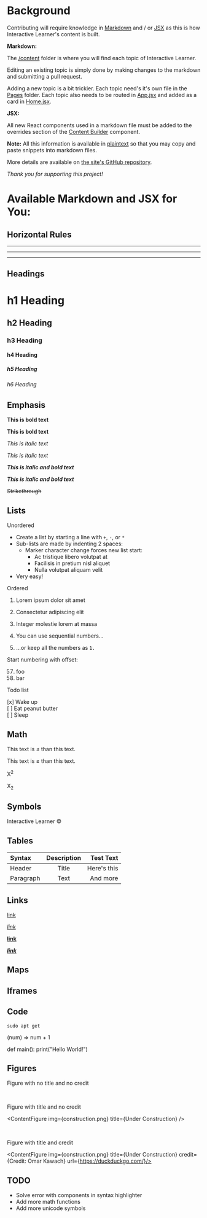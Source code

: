 # Background

Contributing will require knowledge in [Markdown](https://daringfireball.net/projects/markdown/) and / or [JSX](https://reactjs.org/docs/introducing-jsx.html) as this is how Interactive Learner's content is built.

**Markdown:**

The [/content](https://github.com/InteractiveLearner/interactivelearner.github.io/tree/main/src/views/content) folder is where you will find each topic of Interactive Learner.

Editing an existing topic is simply done by making changes to the markdown and submitting a pull request.

Adding a new topic is a bit trickier. Each topic need's it's own file in the [Pages](https://github.com/InteractiveLearner/interactivelearner.github.io/tree/main/src/views/pages) folder. Each topic also needs to be routed in [App.jsx](https://github.com/InteractiveLearner/interactivelearner.github.io/blob/main/src/App.jsx) and added as a card in [Home.jsx](https://github.com/InteractiveLearner/interactivelearner.github.io/blob/main/src/views/pages/Home.jsx).

**JSX:**

All new React components used in a markdown file must be added to the overrides section of the [Content Builder](https://github.com/InteractiveLearner/interactivelearner.github.io/blob/main/src/components/ContentBuilder.jsx) component.

**Note:** All this information is available in [plaintext](https://raw.githubusercontent.com/InteractiveLearner/interactivelearner.github.io/main/src/views/content/Contribute.md) so that you may copy and paste snippets into markdown files.

More details are available on [the site's GitHub repository](https://github.com/InteractiveLearner/interactivelearner.github.io).

*Thank you for supporting this project!*

# Available Markdown and JSX for You:

## Horizontal Rules

___

---

***

## Headings

# h1 Heading
## h2 Heading
### h3 Heading
#### h4 Heading
##### h5 Heading
###### h6 Heading

## Emphasis

**This is bold text**

__This is bold text__

*This is italic text*

_This is italic text_

***This is italic and bold text***

___This is italic and bold text___

~~Strikethrough~~

## Lists

Unordered

+ Create a list by starting a line with `+`, `-`, or `*`
+ Sub-lists are made by indenting 2 spaces:
  - Marker character change forces new list start:
    * Ac tristique libero volutpat at
    + Facilisis in pretium nisl aliquet
    - Nulla volutpat aliquam velit
+ Very easy!

Ordered

1. Lorem ipsum dolor sit amet
2. Consectetur adipiscing elit
3. Integer molestie lorem at massa


1. You can use sequential numbers...
1. ...or keep all the numbers as `1.`

Start numbering with offset:

57. foo
1. bar

Todo list

[x] Wake up <br />
[ ] Eat peanut butter <br />
[ ] Sleep

## Math

This text is &le; than this text.

This text is &ge; than this text.

X<sup>2</sup>

X<sub>2</sub>

## Symbols

Interactive Learner &copy;

## Tables

| Syntax      | Description | Test Text     |
| :---        |    :----:   |          ---: |
| Header      | Title       | Here's this   |
| Paragraph   | Text        | And more      |

## Links

[link](https://duckduckgo.com/)

*[link](https://duckduckgo.com/)*

**[link](https://duckduckgo.com/)**

***[link](https://duckduckgo.com/)***

## Maps

<EmptyMap/>

## Iframes

<CardMedia url={https://en.wikipedia.org/wiki/Multivariate_map} height={600}>

## Code

```sudo apt get```

<SyntaxHighlighter language="plaintext">(num) => num + 1</SyntaxHighlighter>

<SyntaxHighlighter language="python">
def main():
    print("Hello World!")
</SyntaxHighlighter>

## Figures

Figure with no title and no credit

<ContentFigure img={construction.png} />

<br>

Figure with title and no credit

<ContentFigure img={construction.png} title={Under Construction} />

<br>

Figure with title and credit

<ContentFigure img={construction.png} title={Under Construction} credit={Credit: Omar Kawach} url={https://duckduckgo.com/}/>

## TODO
  - Solve error with components in syntax highlighter
  - Add more math functions
  - Add more unicode symbols
